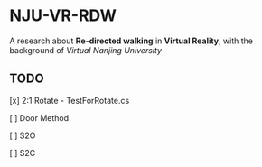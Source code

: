 # NJU-VR-RDW
A research about **Re-directed walking** in **Virtual Reality**, with the background of *Virtual Nanjing University*

## TODO

[x] 2:1 Rotate - TestForRotate.cs

[ ] Door Method

[ ] S2O

[ ] S2C
